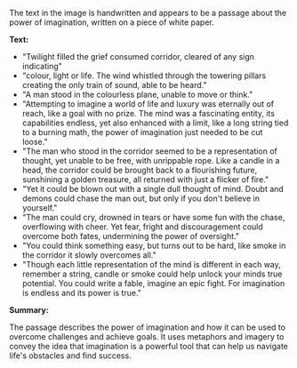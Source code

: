 The text in the image is handwritten and appears to be a passage about the power of imagination, written on a piece of white paper.

**Text:**

*   "Twilight filled the grief consumed corridor, cleared of any sign indicating"
*   "colour, light or life. The wind whistled through the towering pillars creating the only train of sound, able to be heard."
*   "A man stood in the colourless plane, unable to move or think."
*   "Attempting to imagine a world of life and luxury was eternally out of reach, like a goal with no prize. The mind was a fascinating entity, its capabilities endless, yet also enhanced with a limit, like a long string tied to a burning math, the power of imagination just needed to be cut loose."
*   "The man who stood in the corridor seemed to be a representation of thought, yet unable to be free, with unrippable rope. Like a candle in a head, the corridor could be brought back to a flourishing future, sunshining a golden treasure, all returned with just a flicker of fire."
*   "Yet it could be blown out with a single dull thought of mind. Doubt and demons could chase the man out, but only if you don't believe in yourself."
*   "The man could cry, drowned in tears or have some fun with the chase, overflowing with cheer. Yet fear, fright and discouragement could overcome both fates, undermining the power of oversight."
*   "You could think something easy, but turns out to be hard, like smoke in the corridor it slowly overcomes all."
*   "Though each little representation of the mind is different in each way, remember a string, candle or smoke could help unlock your minds true potential. You could write a fable, imagine an epic fight. For imagination is endless and its power is true."

**Summary:**

The passage describes the power of imagination and how it can be used to overcome challenges and achieve goals. It uses metaphors and imagery to convey the idea that imagination is a powerful tool that can help us navigate life's obstacles and find success.